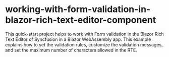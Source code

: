 # working-with-form-validation-in-blazor-rich-text-editor-component
This quick-start project helps to work with Form validation in the Blazor Rich Text Editor of Syncfusion in a Blazor WebAssembly app. This example explains how to set the validation rules, customize the validation messages, and set the maximum number of characters allowed in the RTE.
